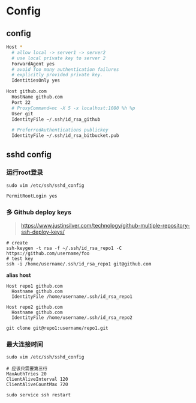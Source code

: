 Config
======

config
------

``` sh
Host *
  # allow local -> server1 -> server2
  # use local private key to server 2
  ForwardAgent yes
  # avoid Too many authentication failures
  # explicitly provided private key.
  IdentitiesOnly yes

Host github.com
  HostName github.com
  Port 22
  # ProxyCommand=nc -X 5 -x localhost:1080 %h %p
  User git
  IdentityFile ~/.ssh/id_rsa_github

  # PreferredAuthentications publickey
  IdentityFile ~/.ssh/id_rsa_bitbucket.pub

```

sshd config
-----------

### 运行root登录

    sudo vim /etc/ssh/sshd_config

``` ssh
PermitRootLogin yes
```

### 多 Github deploy keys

> https://www.justinsilver.com/technology/github-multiple-repository-ssh-deploy-keys/


``` shell
# create
ssh-keygen -t rsa -f ~/.ssh/id_rsa_repo1 -C https://github.com/username/foo
# test key
ssh -i /home/username/.ssh/id_rsa_repo1 git@github.com
```

**alias host**

``` config
Host repo1 github.com
  Hostname github.com
  IdentityFile /home/username/.ssh/id_rsa_repo1

Host repo2 github.com
  Hostname github.com
  IdentityFile /home/username/.ssh/id_rsa_repo2
```

    git clone git@repo1:username/repo1.git

### 最大连接时间

    sudo vim /etc/ssh/sshd_config

``` config
# 应该只需要第三行
MaxAuthTries 20
ClientAliveInterval 120
ClientAliveCountMax 720
```

    sudo service ssh restart
